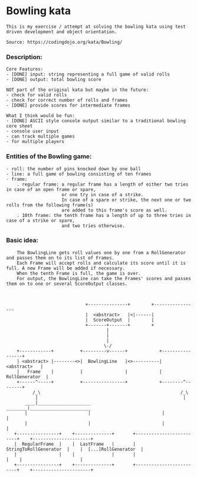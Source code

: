 # Bowling kata
	
	This is my exercise / attempt at solving the bowling kata using test driven development and object orientation.
	
	Source: https://codingdojo.org/kata/Bowling/

### Description:

	Core Features:
    - [DONE] input: string representing a full game of valid rolls
    - [DONE] output: total bowling score
    
    NOT part of the original kata but maybe in the future:
    - check for valid rolls
    - check for correct number of rolls and frames
    - [DONE] provide scores for intermediate frames
	
	What I think would be fun:
	- [DONE] ASCII style console output similar to a traditional bowling core sheet
	- console user input
	- can track multiple games 
	- for multiple players

### Entities of the Bowling game:
    - roll: the number of pins knocked down by one ball
    - line: a full game of bowling consisting of ten frames
    - frame:
        . regular frame: a regular frame has a length of either two tries in case of an open frame or spare,
                         or one try in case of a strike.
                         In case of a spare or strike, the next one or two rolls from the following frame(s)
                         are added to this frame's score as well.
        . 10th frame: the tenth frame has a length of up to three tries in case of a strike or spare,
                         and two tries otherwise.

### Basic idea:
        The BowlingLine gets roll values one by one from a RollGenerator and passes them on to its list of Frames.
        Each Frame will accept rolls and calculate its score until it is full. A new Frame will be added if necessary.
		When the tenth Frame is full, the game is over.
		For output, the BowlingLine can take the Frames' scores and passes them on to one or several ScoreOutput classes.
		
		
		
		                          +---------------+        +-----------------
		                          |  <abstract>   |<|------|
		                          |  ScoreOutput  |        |
		                          +-------+-------+        +
		                                  |
		                                  |
                                          |
                                         \-/
        +------------+          +---------v------+            +-----------------+
        | <abstract> |--------<>|  BowlingLine   |<>----------|    <abstract>   |
        |   Frame    |          |                |            |  RollGenerator  |
        +------^-----+          +----------------+            +--------^--------+
              /_\                                                     /_\
               |                                                       |
           ____|____________________                           ________|_______________________ 
           |                       |                           |                              |
           |                       |                           |                              |
       +----------------+    +--------------+       +-------------------------+    +----------------------+
       |  RegularFrame  |    |  LastFrame   |       |  StringToRollGenerator  |    |  [...]RollGenerator  |
       |                |    |              |       |                         |    |                      |
       +----------------+    +--------------+       +-------------------------+    +----------------------+